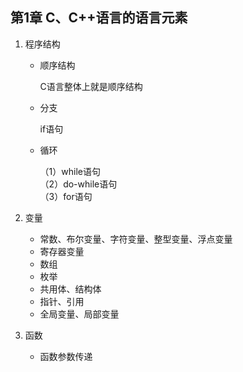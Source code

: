 ## 第1章 C、C++语言的语言元素

1. 程序结构
    * 顺序结构
    
        C语言整体上就是顺序结构
        
    * 分支
    
        if语句
        
    * 循环
    
        （1）while语句  
        （2）do-while语句  
        （3）for语句

2. 变量
    * 常数、布尔变量、字符变量、整型变量、浮点变量
    * 寄存器变量
    * 数组
    * 枚举
    * 共用体、结构体
    * 指针、引用
    * 全局变量、局部变量

3. 函数
    * 函数参数传递

